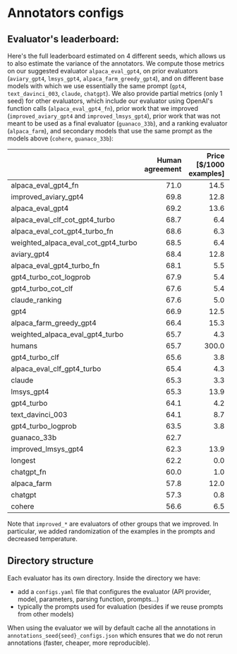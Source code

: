 # Annotators configs

## Evaluator's leaderboard:

Here's the full leaderboard estimated on 4 different seeds, which allows us to also estimate the variance of the
annotators.
We compute those metrics on our suggested evaluator `alpaca_eval_gpt4`, on prior
evaluators (`aviary_gpt4`, `lmsys_gpt4`, `alpaca_farm_greedy_gpt4`), and on different base models with which we use
essentially the same prompt (`gpt4`, `text_davinci_003`, `claude`, `chatgpt`).
We also provide partial metrics (only 1 seed) for other evaluators, which include our evaluator using OpenAI's function
calls (`alpaca_eval_gpt4_fn`), prior work that we
improved (`improved_aviary_gpt4` and `improved_lmsys_gpt4`), prior work that was not meant to be used as a final
evaluator (`guanaco_33b`), and a ranking evaluator (`alpaca_farm`), and secondary models that use the same prompt as the
models above (`cohere`, `guanaco_33b`):

|                                     |   Human agreement |   Price [$/1000 examples] |   Time [seconds/1000 examples] |   Spearman corr. |   Pearson corr. |   Bias |   Variance |   Proba. prefer longer |   Proba. prefer lists |   Proba. prefer 1 |   # parsed | mode     |
|:------------------------------------|------------------:|--------------------------:|-------------------------------:|-----------------:|----------------:|-------:|-----------:|-----------------------:|----------------------:|------------------:|-----------:|:---------|
| alpaca_eval_gpt4_fn                 |              71.0 |                      14.5 |                           5046 |             0.95 |            0.94 |   27.6 |       11.1 |                   0.75 |                  0.68 |              0.48 |       2592 | verified |
| improved_aviary_gpt4                |              69.8 |                      12.8 |                           1831 |             0.88 |            0.90 |        |            |                   0.73 |                  0.70 |              0.49 |        648 | verified |
| alpaca_eval_gpt4                    |              69.2 |                      13.6 |                           1455 |             0.97 |            0.93 |   28.4 |       14.6 |                   0.68 |                  0.73 |              0.50 |       2592 | minimal  |
| alpaca_eval_clf_cot_gpt4_turbo      |              68.7 |                       6.4 |                           1753 |             0.93 |            0.76 |        |            |                   0.69 |                  0.65 |              0.54 |        639 | verified |
| alpaca_eval_cot_gpt4_turbo_fn       |              68.6 |                       6.3 |                           1989 |             0.97 |            0.90 |   29.3 |       18.4 |                   0.67 |                  0.61 |              0.52 |       2586 | minimal  |
| weighted_alpaca_eval_cot_gpt4_turbo |              68.5 |                       6.4 |                           1869 |             0.93 |            0.77 |        |            |                   0.69 |                  0.66 |              0.53 |        647 | verified |
| aviary_gpt4                         |              68.4 |                      12.8 |                           1821 |             0.92 |            0.91 |        |            |                   0.70 |                  0.65 |              0.56 |        648 | verified |
| alpaca_eval_gpt4_turbo_fn           |              68.1 |                       5.5 |                            864 |             0.93 |            0.82 |   30.2 |       15.6 |                   0.65 |                  0.60 |              0.54 |       2592 | minimal  |
| gpt4_turbo_cot_logprob              |              67.9 |                       5.4 |                           1569 |             0.63 |            0.63 |        |            |                   0.59 |                  0.59 |              0.53 |        648 | verified |
| gpt4_turbo_cot_clf                  |              67.6 |                       5.4 |                           1528 |             0.67 |            0.63 |        |            |                   0.59 |                  0.59 |              0.53 |        645 | verified |
| claude_ranking                      |              67.6 |                       5.0 |                            218 |             0.90 |            0.91 |        |            |                   0.73 |                  0.66 |              0.46 |        648 | verified |
| gpt4                                |              66.9 |                      12.5 |                           1037 |             0.88 |            0.87 |   31.5 |       14.6 |                   0.65 |                  0.67 |              0.54 |       2592 | minimal  |
| alpaca_farm_greedy_gpt4             |              66.4 |                      15.3 |                            878 |             0.85 |            0.75 |   30.2 |       19.3 |                   0.60 |                  0.65 |              0.54 |       2592 | minimal  |
| weighted_alpaca_eval_gpt4_turbo     |              65.7 |                       4.3 |                            228 |             0.78 |            0.77 |   33.9 |       23.7 |                   0.61 |                  0.57 |              0.53 |       2592 | verified |
| humans                              |              65.7 |                     300.0 |                          36800 |             1.00 |            1.00 |    0.0 |       34.3 |                   0.64 |                  0.60 |              0.52 |       2592 | minimal  |
| gpt4_turbo_clf                      |              65.6 |                       3.8 |                            158 |             0.57 |            0.61 |        |            |                   0.51 |                  0.54 |              0.56 |        648 | verified |
| alpaca_eval_clf_gpt4_turbo          |              65.4 |                       4.3 |                            151 |             0.72 |            0.74 |        |            |                   0.60 |                  0.59 |              0.53 |        645 | verified |
| claude                              |              65.3 |                       3.3 |                            173 |             0.93 |            0.90 |   32.4 |       18.5 |                   0.66 |                  0.67 |              0.49 |       2592 | minimal  |
| lmsys_gpt4                          |              65.3 |                      13.9 |                          17982 |             0.98 |            0.97 |   31.6 |       15.9 |                   0.74 |                  0.69 |              0.46 |       2592 | minimal  |
| gpt4_turbo                          |              64.1 |                       4.2 |                            186 |             0.57 |            0.57 |        |            |                   0.54 |                  0.57 |              0.57 |        647 | verified |
| text_davinci_003                    |              64.1 |                       8.7 |                            121 |             0.85 |            0.83 |   33.8 |       22.7 |                   0.70 |                  0.66 |              0.47 |       2592 | minimal  |
| gpt4_turbo_logprob                  |              63.5 |                       3.8 |                            143 |             0.62 |            0.60 |   35.5 |       18.0 |                   0.51 |                  0.52 |              0.56 |       2592 | verified |
| guanaco_33b                         |              62.7 |                           |                            911 |             0.00 |            0.25 |        |            |                   0.70 |                  0.70 |              0.43 |        451 | verified |
| improved_lmsys_gpt4                 |              62.3 |                      13.9 |                           5398 |             0.98 |            0.93 |        |            |                   0.75 |                  0.71 |              0.45 |        648 | verified |
| longest                             |              62.2 |                       0.0 |                              0 |             0.27 |            0.56 |   37.8 |        0.0 |                   1.00 |                  0.88 |              0.42 |       2592 | minimal  |
| chatgpt_fn                          |              60.0 |                       1.0 |                            530 |             0.75 |            0.83 |   36.9 |       27.7 |                   0.62 |                  0.62 |              0.49 |       2592 | verified |
| alpaca_farm                         |              57.8 |                      12.0 |                           1313 |             0.53 |            0.60 |        |            |                   0.59 |                  0.56 |              0.51 |        647 | verified |
| chatgpt                             |              57.3 |                       0.8 |                            285 |             0.72 |            0.71 |   39.4 |       34.1 |                   0.59 |                  0.59 |              0.49 |       2589 | minimal  |
| cohere                              |              56.6 |                       6.5 |                            503 |             0.22 |            0.43 |        |            |                   0.63 |                  0.65 |              0.46 |        643 | verified |

Note that `improved_*` are evaluators of other groups that we improved. In particular, we added randomization of the
examples in the prompts and decreased temperature.

## Directory structure

Each evaluator has its own directory. Inside the directory we have:

- add a `configs.yaml` file that configures the evaluator (API provider, model, parameters, parsing function,
  prompts...)
- typically the prompts used for evaluation (besides if we reuse prompts from other models)

When using the evaluator we will by default cache all the annotations in `annotations_seed{seed}_configs.json` which
ensures that we do not rerun annotations (faster, cheaper, more reproducible).  

